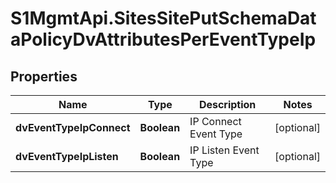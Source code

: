 # S1MgmtApi.SitesSitePutSchemaDataPolicyDvAttributesPerEventTypeIp

## Properties
Name | Type | Description | Notes
------------ | ------------- | ------------- | -------------
**dvEventTypeIpConnect** | **Boolean** | IP Connect Event Type | [optional] 
**dvEventTypeIpListen** | **Boolean** | IP Listen Event Type | [optional] 


